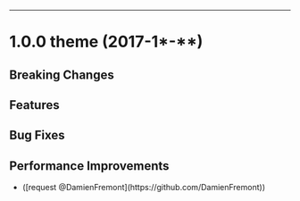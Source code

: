 
---

# 1.0.0 theme (2017-1*-**)

## Breaking Changes
## Features
## Bug Fixes
## Performance Improvements
- <name>
  ([request @DamienFremont](https://github.com/DamienFremont))
